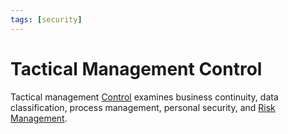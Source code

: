 ```yaml
---
tags: [security]
---
```


# Tactical Management Control

Tactical management [Control](202408221618.md) examines business continuity,
data classification, process management, personal security, and
[Risk Management](202305142158.md).
